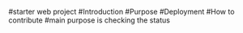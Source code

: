 #starter web project
#Introduction
#Purpose
#Deployment
#How to contribute
#main purpose is checking the status



